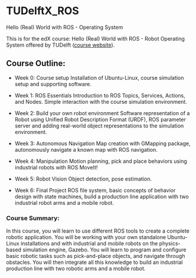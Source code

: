 # TUDelftX_ROS

Hello (Real) World with ROS - Operating System

This is for the edX course: Hello (Real) World with ROS - Robot Operating System offered by TUDelft ([course website](https://www.edx.org/course/hello-real-world-with-ros-robot-operating-system)). 

## Course Outline: 

- Week 0: Course setup
Installation of Ubuntu-Linux, course simulation setup and supporting software.

- Week 1: ROS Essentials
Introduction to ROS Topics, Services, Actions, and Nodes. Simple interaction with the course simulation environment.

- Week 2: Build your own robot environment
Software representation of a Robot using Unified Robot Description Format (URDF), ROS parameter server and adding real-world object representations to the simulation environment.

- Week 3: Autonomous Navigation
Map creation with GMapping package, autonomously navigate a known map with ROS navigation.

- Week 4: Manipulation
Motion planning, pick and place behaviors using industrial robots with ROS MoveIt!

- Week 5: Robot Vision
Object detection, pose estimation.

- Week 6: Final Project
ROS file system, basic concepts of behavior design with state machines, build a production line application with two industrial robot arms and a mobile robot.


### Course Summary: 
In this course, you will learn to use different ROS tools to create a complete robotic application. You will be working with your own standalone Ubuntu-Linux installations and with industrial and mobile robots on the physics-based simulation engine, Gazebo. You will learn to program and configure basic robotic tasks such as pick-and-place objects, and navigate through obstacles. You will then integrate all this knowledge to build an industrial production line with two robotic arms and a mobile robot. 
